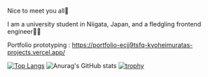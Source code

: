 Nice to meet you all🙌

I am a university student in Niigata, Japan, and a fledgling frontend engineer🙍‍♂️

Portfolio prototyping : 
https://portfolio-ecjj9tsfq-kyoheimuratas-projects.vercel.app/

[![Top Langs](https://github-readme-stats.vercel.app/api/top-langs/?username=kyohei-murata&layout=compact
)](https://github.com/anuraghazra/github-readme-stats)
![Anurag's GitHub stats](https://github-readme-stats.vercel.app/api?username=kyohei-murata)
[![trophy](https://github-profile-trophy.vercel.app/?username=kyohei-murata)](https://github.com/ryo-ma/github-profile-trophy)

